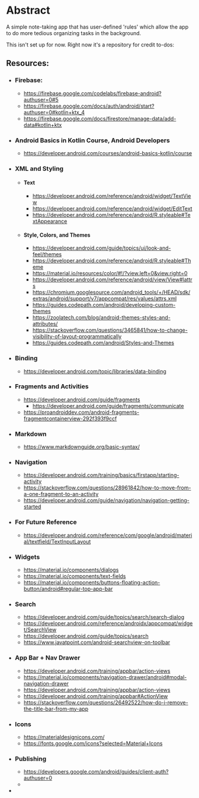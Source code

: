 # Abstract
A simple note-taking app that has user-defined 'rules' which allow the app to do more tedious organizing tasks
in the background.


This isn't set up for now. Right now it's a repository for credit to-dos:

## Resources:

- ### Firebase:
  
    - <https://firebase.google.com/codelabs/firebase-android?authuser=0#5>
    - <https://firebase.google.com/docs/auth/android/start?authuser=0#kotlin+ktx_4>
    - <https://firebase.google.com/docs/firestore/manage-data/add-data#kotlin+ktx>
    
- ### Android Basics in Kotlin Course, Android Developers
  
    - <https://developer.android.com/courses/android-basics-kotlin/course>
    
- ### XML and Styling
  
    - #### Text
      
        - <https://developer.android.com/reference/android/widget/TextView>
        - <https://developer.android.com/reference/android/widget/EditText>
        - <https://developer.android.com/reference/android/R.styleable#TextAppearance>
        
    - #### Style, Colors, and Themes
      
        - <https://developer.android.com/guide/topics/ui/look-and-feel/themes>
        - <https://developer.android.com/reference/android/R.styleable#Theme>
        - <https://material.io/resources/color/#!/?view.left=0&view.right=0>
        - <https://developer.android.com/reference/android/view/View#lattrs>
        - <https://chromium.googlesource.com/android_tools/+/HEAD/sdk/extras/android/support/v7/appcompat/res/values/attrs.xml>
        - <https://guides.codepath.com/android/developing-custom-themes>
        - <https://zoolatech.com/blog/android-themes-styles-and-attributes/>
        - <https://stackoverflow.com/questions/3465841/how-to-change-visibility-of-layout-programmatically>
        - <https://guides.codepath.com/android/Styles-and-Themes>


- ### Binding
  
    - <https://developer.android.com/topic/libraries/data-binding>
    
- ### Fragments and Activities

    - <https://developer.android.com/guide/fragments>
      - <https://developer.android.com/guide/fragments/communicate>
    - <https://proandroiddev.com/android-fragments-fragmentcontainerview-292f393f9ccf>

- ### Markdown

    - <https://www.markdownguide.org/basic-syntax/>
    
- ### Navigation
    - <https://developer.android.com/training/basics/firstapp/starting-activity>
    - <https://stackoverflow.com/questions/28961842/how-to-move-from-a-one-fragment-to-an-activity>
    - <https://developer.android.com/guide/navigation/navigation-getting-started>
    
- ### For Future Reference

    - <https://developer.android.com/reference/com/google/android/material/textfield/TextInputLayout>
    
- ### Widgets

    - <https://material.io/components/dialogs>
    - <https://material.io/components/text-fields>
    - <https://material.io/components/buttons-floating-action-button/android#regular-top-app-bar>
    
- ### Search
    
    - <https://developer.android.com/guide/topics/search/search-dialog>
    - <https://developer.android.com/reference/androidx/appcompat/widget/SearchView>
    - <https://developer.android.com/guide/topics/search>
    - <https://www.javatpoint.com/android-searchview-on-toolbar>

- ### App Bar + Nav Drawer

    - <https://developer.android.com/training/appbar/action-views>
    - <https://material.io/components/navigation-drawer/android#modal-navigation-drawer>
    - <https://developer.android.com/training/appbar/action-views>
    - <https://developer.android.com/training/appbar#ActionView>
    - <https://stackoverflow.com/questions/26492522/how-do-i-remove-the-title-bar-from-my-app>
    
- ### Icons

    - <https://materialdesignicons.com/>
    - <https://fonts.google.com/icons?selected=Material+Icons>

- ### Publishing
    - <https://developers.google.com/android/guides/client-auth?authuser=0>
    -    
-  
